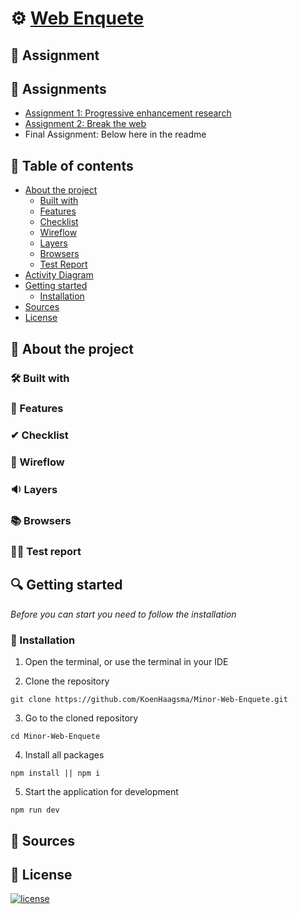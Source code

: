 

# ⚙ [Web Enquete](https://browsertechnologiesenquete.herokuapp.com/)

## 📂 Assignment

## 📃 Assignments
- [Assignment 1: Progressive enhancement research](https://github.com/KoenHaagsma/browser-technologies-2122/wiki/Assignment-1)
- [Assignment 2: Break the web](https://github.com/KoenHaagsma/browser-technologies-2122/wiki/Assignment-2)
- Final Assignment: Below here in the readme

## 🧾 Table of contents
-   [About the project](##About-the-project)
      * [Built with](###Built-with)
      * [Features](###Features)
      * [Checklist](###Checklist)
      * [Wireflow](###Wireflow)
      * [Layers](###Layers)
      * [Browsers](###Browsers)
      * [Test Report](###Test-Report)
-   [Activity Diagram](##Activity-Diagram)
-   [Getting started](##Getting-started)
      * [Installation](##Installation)
-   [Sources](##Sources)
-   [License](##License)

## 📖 About the project

### 🛠 Built with

### 🌟 Features

### ✔ Checklist

### 🧵 Wireflow

### 🔉 Layers

### 📚 Browsers

### 👩‍💻 Test report

## 🔍 Getting started
*Before you can start you need to follow the installation*

### 🔨 Installation
1. Open the terminal, or use the terminal in your IDE

2. Clone the repository
```
git clone https://github.com/KoenHaagsma/Minor-Web-Enquete.git
```
3. Go to the cloned repository
```
cd Minor-Web-Enquete
```
4. Install all packages
```
npm install || npm i
```
5. Start the application for development
```
npm run dev
```

## 📑 Sources

## 🔖 License
[![license](https://img.shields.io/github/license/DAVFoundation/captain-n3m0.svg?style=flat-square)]()
